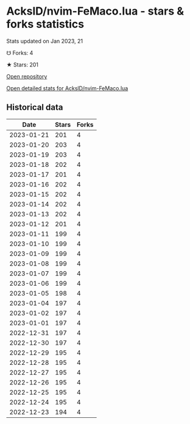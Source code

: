 # AckslD/nvim-FeMaco.lua - stars & forks statistics

Stats updated on Jan 2023, 21

☋ Forks: 4

★ Stars: 201

[Open repository](https://github.com/AckslD/nvim-FeMaco.lua)

[Open detailed stats for AckslD/nvim-FeMaco.lua](https://reviewgithub.com/rep/AckslD/nvim-FeMaco.lua)

## Historical data
| Date | Stars | Forks |
|------|-------|-------|
| 2023-01-21 | 201 | 4 | 
| 2023-01-20 | 203 | 4 | 
| 2023-01-19 | 203 | 4 | 
| 2023-01-18 | 202 | 4 | 
| 2023-01-17 | 201 | 4 | 
| 2023-01-16 | 202 | 4 | 
| 2023-01-15 | 202 | 4 | 
| 2023-01-14 | 202 | 4 | 
| 2023-01-13 | 202 | 4 | 
| 2023-01-12 | 201 | 4 | 
| 2023-01-11 | 199 | 4 | 
| 2023-01-10 | 199 | 4 | 
| 2023-01-09 | 199 | 4 | 
| 2023-01-08 | 199 | 4 | 
| 2023-01-07 | 199 | 4 | 
| 2023-01-06 | 199 | 4 | 
| 2023-01-05 | 198 | 4 | 
| 2023-01-04 | 197 | 4 | 
| 2023-01-02 | 197 | 4 | 
| 2023-01-01 | 197 | 4 | 
| 2022-12-31 | 197 | 4 | 
| 2022-12-30 | 197 | 4 | 
| 2022-12-29 | 195 | 4 | 
| 2022-12-28 | 195 | 4 | 
| 2022-12-27 | 195 | 4 | 
| 2022-12-26 | 195 | 4 | 
| 2022-12-25 | 195 | 4 | 
| 2022-12-24 | 195 | 4 | 
| 2022-12-23 | 194 | 4 | 

